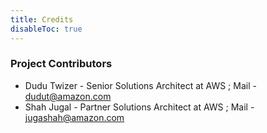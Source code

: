 ```yaml
---
title: Credits
disableToc: true
---
```


<div> 
    <h3> <i class="fas fa-star"></i> Project Contributors <i class="fas fa-star"></i></h3>
</div>

- Dudu Twizer - Senior Solutions Architect at AWS ; Mail - [dudut@amazon.com](mailto:dudut@amazon.com) 
- Shah Jugal - Partner Solutions Architect at AWS ; Mail - [jugashah@amazon.com](mailto:jugashah@amazon.com)

